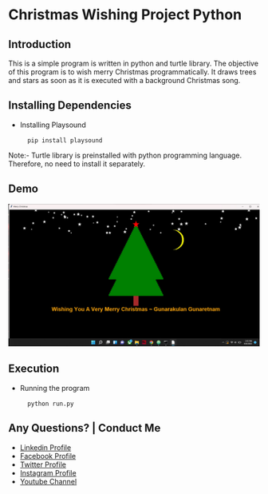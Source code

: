 # Christmas Wishing Project Python

## Introduction

This is a simple program is written in python and turtle library. The objective of this program is to wish merry Christmas programmatically. It draws trees and stars as soon as it is executed with a background Christmas song.


## Installing Dependencies


- Installing Playsound

  ```
    pip install playsound
  ```


Note:- Turtle library is preinstalled with python programming language. Therefore, no need to install it separately.

## Demo

![IMAHGE](github-readme-contents/demo.jpg)

## Execution

- Running the program

  ```
    python run.py
  ```


Any Questions? | Conduct Me
---

* [Linkedin Profile](https://www.linkedin.com/in/gunarakulangunaretnam)
* [Facebook Profile](https://www.facebook.com/gunarakulan)
* [Twitter Profile](https://twitter.com/gunarakulang)
* [Instagram Profile](https://www.instagram.com/gunarakulan_gunaretnam/)
* [Youtube Channel](https://www.youtube.com/channel/UCMWkED5sabgVZSCKjZuRJXA/videos)  
